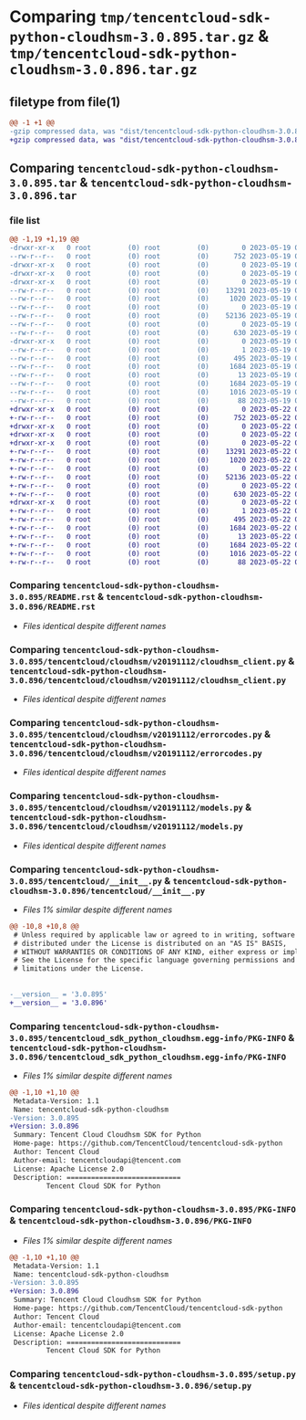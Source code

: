# Comparing `tmp/tencentcloud-sdk-python-cloudhsm-3.0.895.tar.gz` & `tmp/tencentcloud-sdk-python-cloudhsm-3.0.896.tar.gz`

## filetype from file(1)

```diff
@@ -1 +1 @@
-gzip compressed data, was "dist/tencentcloud-sdk-python-cloudhsm-3.0.895.tar", last modified: Fri May 19 02:46:51 2023, max compression
+gzip compressed data, was "dist/tencentcloud-sdk-python-cloudhsm-3.0.896.tar", last modified: Mon May 22 00:18:53 2023, max compression
```

## Comparing `tencentcloud-sdk-python-cloudhsm-3.0.895.tar` & `tencentcloud-sdk-python-cloudhsm-3.0.896.tar`

### file list

```diff
@@ -1,19 +1,19 @@
-drwxr-xr-x   0 root         (0) root         (0)        0 2023-05-19 02:46:51.000000 tencentcloud-sdk-python-cloudhsm-3.0.895/
--rw-r--r--   0 root         (0) root         (0)      752 2023-05-19 02:46:51.000000 tencentcloud-sdk-python-cloudhsm-3.0.895/README.rst
-drwxr-xr-x   0 root         (0) root         (0)        0 2023-05-19 02:46:51.000000 tencentcloud-sdk-python-cloudhsm-3.0.895/tencentcloud/
-drwxr-xr-x   0 root         (0) root         (0)        0 2023-05-19 02:46:51.000000 tencentcloud-sdk-python-cloudhsm-3.0.895/tencentcloud/cloudhsm/
-drwxr-xr-x   0 root         (0) root         (0)        0 2023-05-19 02:46:51.000000 tencentcloud-sdk-python-cloudhsm-3.0.895/tencentcloud/cloudhsm/v20191112/
--rw-r--r--   0 root         (0) root         (0)    13291 2023-05-19 02:46:51.000000 tencentcloud-sdk-python-cloudhsm-3.0.895/tencentcloud/cloudhsm/v20191112/cloudhsm_client.py
--rw-r--r--   0 root         (0) root         (0)     1020 2023-05-19 02:46:51.000000 tencentcloud-sdk-python-cloudhsm-3.0.895/tencentcloud/cloudhsm/v20191112/errorcodes.py
--rw-r--r--   0 root         (0) root         (0)        0 2023-05-19 02:46:51.000000 tencentcloud-sdk-python-cloudhsm-3.0.895/tencentcloud/cloudhsm/v20191112/__init__.py
--rw-r--r--   0 root         (0) root         (0)    52136 2023-05-19 02:46:51.000000 tencentcloud-sdk-python-cloudhsm-3.0.895/tencentcloud/cloudhsm/v20191112/models.py
--rw-r--r--   0 root         (0) root         (0)        0 2023-05-19 02:46:51.000000 tencentcloud-sdk-python-cloudhsm-3.0.895/tencentcloud/cloudhsm/__init__.py
--rw-r--r--   0 root         (0) root         (0)      630 2023-05-19 02:46:51.000000 tencentcloud-sdk-python-cloudhsm-3.0.895/tencentcloud/__init__.py
-drwxr-xr-x   0 root         (0) root         (0)        0 2023-05-19 02:46:51.000000 tencentcloud-sdk-python-cloudhsm-3.0.895/tencentcloud_sdk_python_cloudhsm.egg-info/
--rw-r--r--   0 root         (0) root         (0)        1 2023-05-19 02:46:51.000000 tencentcloud-sdk-python-cloudhsm-3.0.895/tencentcloud_sdk_python_cloudhsm.egg-info/dependency_links.txt
--rw-r--r--   0 root         (0) root         (0)      495 2023-05-19 02:46:51.000000 tencentcloud-sdk-python-cloudhsm-3.0.895/tencentcloud_sdk_python_cloudhsm.egg-info/SOURCES.txt
--rw-r--r--   0 root         (0) root         (0)     1684 2023-05-19 02:46:51.000000 tencentcloud-sdk-python-cloudhsm-3.0.895/tencentcloud_sdk_python_cloudhsm.egg-info/PKG-INFO
--rw-r--r--   0 root         (0) root         (0)       13 2023-05-19 02:46:51.000000 tencentcloud-sdk-python-cloudhsm-3.0.895/tencentcloud_sdk_python_cloudhsm.egg-info/top_level.txt
--rw-r--r--   0 root         (0) root         (0)     1684 2023-05-19 02:46:51.000000 tencentcloud-sdk-python-cloudhsm-3.0.895/PKG-INFO
--rw-r--r--   0 root         (0) root         (0)     1016 2023-05-19 02:46:51.000000 tencentcloud-sdk-python-cloudhsm-3.0.895/setup.py
--rw-r--r--   0 root         (0) root         (0)       88 2023-05-19 02:46:51.000000 tencentcloud-sdk-python-cloudhsm-3.0.895/setup.cfg
+drwxr-xr-x   0 root         (0) root         (0)        0 2023-05-22 00:18:53.000000 tencentcloud-sdk-python-cloudhsm-3.0.896/
+-rw-r--r--   0 root         (0) root         (0)      752 2023-05-22 00:18:53.000000 tencentcloud-sdk-python-cloudhsm-3.0.896/README.rst
+drwxr-xr-x   0 root         (0) root         (0)        0 2023-05-22 00:18:53.000000 tencentcloud-sdk-python-cloudhsm-3.0.896/tencentcloud/
+drwxr-xr-x   0 root         (0) root         (0)        0 2023-05-22 00:18:53.000000 tencentcloud-sdk-python-cloudhsm-3.0.896/tencentcloud/cloudhsm/
+drwxr-xr-x   0 root         (0) root         (0)        0 2023-05-22 00:18:53.000000 tencentcloud-sdk-python-cloudhsm-3.0.896/tencentcloud/cloudhsm/v20191112/
+-rw-r--r--   0 root         (0) root         (0)    13291 2023-05-22 00:18:53.000000 tencentcloud-sdk-python-cloudhsm-3.0.896/tencentcloud/cloudhsm/v20191112/cloudhsm_client.py
+-rw-r--r--   0 root         (0) root         (0)     1020 2023-05-22 00:18:53.000000 tencentcloud-sdk-python-cloudhsm-3.0.896/tencentcloud/cloudhsm/v20191112/errorcodes.py
+-rw-r--r--   0 root         (0) root         (0)        0 2023-05-22 00:18:53.000000 tencentcloud-sdk-python-cloudhsm-3.0.896/tencentcloud/cloudhsm/v20191112/__init__.py
+-rw-r--r--   0 root         (0) root         (0)    52136 2023-05-22 00:18:53.000000 tencentcloud-sdk-python-cloudhsm-3.0.896/tencentcloud/cloudhsm/v20191112/models.py
+-rw-r--r--   0 root         (0) root         (0)        0 2023-05-22 00:18:53.000000 tencentcloud-sdk-python-cloudhsm-3.0.896/tencentcloud/cloudhsm/__init__.py
+-rw-r--r--   0 root         (0) root         (0)      630 2023-05-22 00:18:53.000000 tencentcloud-sdk-python-cloudhsm-3.0.896/tencentcloud/__init__.py
+drwxr-xr-x   0 root         (0) root         (0)        0 2023-05-22 00:18:53.000000 tencentcloud-sdk-python-cloudhsm-3.0.896/tencentcloud_sdk_python_cloudhsm.egg-info/
+-rw-r--r--   0 root         (0) root         (0)        1 2023-05-22 00:18:53.000000 tencentcloud-sdk-python-cloudhsm-3.0.896/tencentcloud_sdk_python_cloudhsm.egg-info/dependency_links.txt
+-rw-r--r--   0 root         (0) root         (0)      495 2023-05-22 00:18:53.000000 tencentcloud-sdk-python-cloudhsm-3.0.896/tencentcloud_sdk_python_cloudhsm.egg-info/SOURCES.txt
+-rw-r--r--   0 root         (0) root         (0)     1684 2023-05-22 00:18:53.000000 tencentcloud-sdk-python-cloudhsm-3.0.896/tencentcloud_sdk_python_cloudhsm.egg-info/PKG-INFO
+-rw-r--r--   0 root         (0) root         (0)       13 2023-05-22 00:18:53.000000 tencentcloud-sdk-python-cloudhsm-3.0.896/tencentcloud_sdk_python_cloudhsm.egg-info/top_level.txt
+-rw-r--r--   0 root         (0) root         (0)     1684 2023-05-22 00:18:53.000000 tencentcloud-sdk-python-cloudhsm-3.0.896/PKG-INFO
+-rw-r--r--   0 root         (0) root         (0)     1016 2023-05-22 00:18:53.000000 tencentcloud-sdk-python-cloudhsm-3.0.896/setup.py
+-rw-r--r--   0 root         (0) root         (0)       88 2023-05-22 00:18:53.000000 tencentcloud-sdk-python-cloudhsm-3.0.896/setup.cfg
```

### Comparing `tencentcloud-sdk-python-cloudhsm-3.0.895/README.rst` & `tencentcloud-sdk-python-cloudhsm-3.0.896/README.rst`

 * *Files identical despite different names*

### Comparing `tencentcloud-sdk-python-cloudhsm-3.0.895/tencentcloud/cloudhsm/v20191112/cloudhsm_client.py` & `tencentcloud-sdk-python-cloudhsm-3.0.896/tencentcloud/cloudhsm/v20191112/cloudhsm_client.py`

 * *Files identical despite different names*

### Comparing `tencentcloud-sdk-python-cloudhsm-3.0.895/tencentcloud/cloudhsm/v20191112/errorcodes.py` & `tencentcloud-sdk-python-cloudhsm-3.0.896/tencentcloud/cloudhsm/v20191112/errorcodes.py`

 * *Files identical despite different names*

### Comparing `tencentcloud-sdk-python-cloudhsm-3.0.895/tencentcloud/cloudhsm/v20191112/models.py` & `tencentcloud-sdk-python-cloudhsm-3.0.896/tencentcloud/cloudhsm/v20191112/models.py`

 * *Files identical despite different names*

### Comparing `tencentcloud-sdk-python-cloudhsm-3.0.895/tencentcloud/__init__.py` & `tencentcloud-sdk-python-cloudhsm-3.0.896/tencentcloud/__init__.py`

 * *Files 1% similar despite different names*

```diff
@@ -10,8 +10,8 @@
 # Unless required by applicable law or agreed to in writing, software
 # distributed under the License is distributed on an "AS IS" BASIS,
 # WITHOUT WARRANTIES OR CONDITIONS OF ANY KIND, either express or implied.
 # See the License for the specific language governing permissions and
 # limitations under the License.
 
 
-__version__ = '3.0.895'
+__version__ = '3.0.896'
```

### Comparing `tencentcloud-sdk-python-cloudhsm-3.0.895/tencentcloud_sdk_python_cloudhsm.egg-info/PKG-INFO` & `tencentcloud-sdk-python-cloudhsm-3.0.896/tencentcloud_sdk_python_cloudhsm.egg-info/PKG-INFO`

 * *Files 1% similar despite different names*

```diff
@@ -1,10 +1,10 @@
 Metadata-Version: 1.1
 Name: tencentcloud-sdk-python-cloudhsm
-Version: 3.0.895
+Version: 3.0.896
 Summary: Tencent Cloud Cloudhsm SDK for Python
 Home-page: https://github.com/TencentCloud/tencentcloud-sdk-python
 Author: Tencent Cloud
 Author-email: tencentcloudapi@tencent.com
 License: Apache License 2.0
 Description: ============================
         Tencent Cloud SDK for Python
```

### Comparing `tencentcloud-sdk-python-cloudhsm-3.0.895/PKG-INFO` & `tencentcloud-sdk-python-cloudhsm-3.0.896/PKG-INFO`

 * *Files 1% similar despite different names*

```diff
@@ -1,10 +1,10 @@
 Metadata-Version: 1.1
 Name: tencentcloud-sdk-python-cloudhsm
-Version: 3.0.895
+Version: 3.0.896
 Summary: Tencent Cloud Cloudhsm SDK for Python
 Home-page: https://github.com/TencentCloud/tencentcloud-sdk-python
 Author: Tencent Cloud
 Author-email: tencentcloudapi@tencent.com
 License: Apache License 2.0
 Description: ============================
         Tencent Cloud SDK for Python
```

### Comparing `tencentcloud-sdk-python-cloudhsm-3.0.895/setup.py` & `tencentcloud-sdk-python-cloudhsm-3.0.896/setup.py`

 * *Files identical despite different names*


